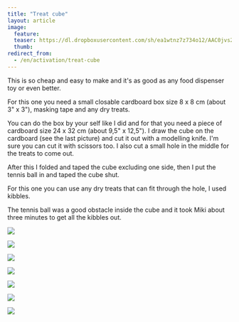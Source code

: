 ```yaml
---
title: "Treat cube"
layout: article
image:
  feature:
  teaser: https://dl.dropboxusercontent.com/sh/ea1wtnz7z734o12/AAC0jvs23ni3Lb5lKU6fQ-xBa/aktivointi/herkkukuutio/DSC37126-245px.jpg
  thumb:
redirect_from:
  - /en/activation/treat-cube
---
```


This is so cheap and easy to make and it's as good as any food dispenser toy or even better.

For this one you need a small closable cardboard box size 8 x 8 cm (about 3" x 3"), masking tape and any dry treats.

You can do the box by your self like I did and for that you need a piece of cardboard size 24 x 32 cm (about 9,5" x 12,5"). I draw the cube on the cardboard (see the last picture) and cut it out with a modelling knife. I'm sure you can cut it with scissors too. I also cut a small hole in the middle for the treats to come out.

After this I folded and taped the cube excluding one side, then I put the tennis ball in and taped the cube shut. 

For this one you can use any dry treats that can fit through the hole, I used kibbles.

The tennis ball was a good obstacle inside the cube and it took Miki about three minutes to get all the kibbles out.

[![](https://dl.dropboxusercontent.com/sh/ea1wtnz7z734o12/AADusJdIf5NZcG4hN__2JzX8a/aktivointi/herkkukuutio/DSC37048-800px.jpg)](https://dl.dropboxusercontent.com/sh/ea1wtnz7z734o12/AADdo78Bcuiqe0BzM94_FFDTa/aktivointi/herkkukuutio/DSC37048.jpg)

[![](https://dl.dropboxusercontent.com/sh/ea1wtnz7z734o12/AAC0KUFoB-xj3wnHtEipkdmGa/aktivointi/herkkukuutio/DSC37210-800px.jpg)](https://dl.dropboxusercontent.com/sh/ea1wtnz7z734o12/AABMikgeWXFGIzcgnK7jYua-a/aktivointi/herkkukuutio/DSC37210.jpg)

[![](https://dl.dropboxusercontent.com/sh/ea1wtnz7z734o12/AACEcd_Tvt3wU0qJUTp1n5NXa/aktivointi/herkkukuutio/DSC37226-800px.jpg)](https://dl.dropboxusercontent.com/sh/ea1wtnz7z734o12/AADQ_HP5A4Pup0_sY_dnqnTPa/aktivointi/herkkukuutio/DSC37226.jpg)

[![](https://dl.dropboxusercontent.com/sh/ea1wtnz7z734o12/AACCteUSv6vJ74kD3REWRXyoa/aktivointi/herkkukuutio/DSC37208-800px.jpg)](https://dl.dropboxusercontent.com/sh/ea1wtnz7z734o12/AADJNcvwDDrxNn0K3LeTBsKLa/aktivointi/herkkukuutio/DSC37208.jpg)

[![](https://dl.dropboxusercontent.com/sh/ea1wtnz7z734o12/AADxEEoNjOkGMkjvIJFEhvj7a/aktivointi/herkkukuutio/DSC37186-800px.jpg)](https://dl.dropboxusercontent.com/sh/ea1wtnz7z734o12/AABkZ6GQqeRWj2Og94AtINLia/aktivointi/herkkukuutio/DSC37186.jpg)

[![](https://dl.dropboxusercontent.com/sh/ea1wtnz7z734o12/AAAAxzOn8ibO1-JiFbR6vpe3a/aktivointi/herkkukuutio/DSC37126-800px.jpg)](https://dl.dropboxusercontent.com/sh/ea1wtnz7z734o12/AAD0anbj69Ht-eFrPv13xcFca/aktivointi/herkkukuutio/DSC37126.jpg)

[![](https://dl.dropboxusercontent.com/sh/ea1wtnz7z734o12/AAC4lA7JbPq6u03kb540VO7Ua/aktivointi/herkkukuutio/DSC37040-800px.jpg)](https://dl.dropboxusercontent.com/sh/ea1wtnz7z734o12/AADx7NdZk2U5WMgYVhUimLwja/aktivointi/herkkukuutio/DSC37040.jpg)
